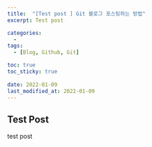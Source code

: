 ```yaml
---
title:  "[Test post ] Git 블로그 포스팅하는 방법"
excerpt: Test post

categories:
  - 
tags:
  - [Blog, Github, Git]

toc: true
toc_sticky: true
 
date: 2022-01-09
last_modified_at: 2022-01-09
---
```



## Test Post

test post<br>